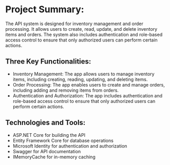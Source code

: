 # Project Summary:
The API system is designed for inventory management and order processing. It allows users to create, read, update, and delete inventory items and orders. The system also includes authentication and role-based access control to ensure that only authorized users can perform certain actions.
## Three Key Functionalities:
* Inventory Management: The app allows users to manage inventory items, including creating, reading, updating, and deleting items.
* Order Processing: The app enables users to create and manage orders, including adding and removing items from orders.
* Authentication and Authorization: The app includes authentication and role-based access control to ensure that only authorized users can perform certain actions.
## Technologies and Tools:
* ASP.NET Core for building the API
* Entity Framework Core for database operations
* Microsoft Identity for authentication and authorization
* Swagger for API documentation
* IMemoryCache for in-memory caching
